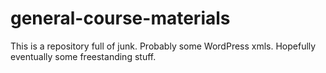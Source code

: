 # general-course-materials

This is a repository full of junk. Probably some WordPress xmls. Hopefully eventually some freestanding stuff.
